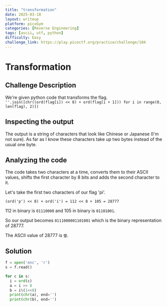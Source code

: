 ```yaml
---
title: "transformation"
date: 2025-03-18
layout: writeup
platform: picoGym
categories: [Reverse Engineering]
tags: [ascii, utf, python]
difficulty: Easy
challenge_link: https://play.picoctf.org/practice/challenge/104
---
```


# Transformation

## Challenge Description

We're given python code that transforms the flag.
`''.join([chr((ord(flag[i]) << 8) + ord(flag[i + 1])) for i in range(0, len(flag), 2)])`

## Inspecting the output

The output is a string of characters that look like Chinese or Japanese (I'm not sure).
As far as I know these characters take up two bytes instead of the usual one byte.

## Analyzing the code

The code takes two characters at a time, converts them to their ASCII values, shifts the first character by 8 bits and adds the second character to it.

Let's take the first two characters of our flag 'pi'.

`(ord('p') << 8) + ord('i') = 112 << 8 + 105 = 28777`

112 in binary is `01110000` and 105 in binary is `01101001`.

So our output becomes `0111000001101001` which is the binary representation of 28777.

The ASCII value of 28777 is `瑩`.

## Solution

```python
f = open('enc', 'r')
s = f.read()

for c in s:
  i = ord(c)
  a = i >> 8
  b = i%(1<<8)
  print(chr(a), end='')
  print(chr(b), end='')
```
